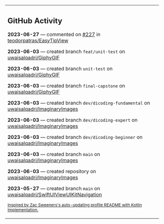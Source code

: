 <table><tr><td valign="top" width="100%">    

## GitHub Activity

**2023-06-27** — commented on [#227](https://github.com/teodorpatras/EasyTipView/issues/227#issuecomment-1608771086) in [teodorpatras/EasyTipView](https://github.com/teodorpatras/EasyTipView)

**2023-06-03** — created branch `feat/unit-test` on [uwaisalqadri/GiphyGIF](https://github.com/uwaisalqadri/GiphyGIF)

**2023-06-03** — created branch `unit-test` on [uwaisalqadri/GiphyGIF](https://github.com/uwaisalqadri/GiphyGIF)

**2023-06-03** — created branch `final-capstone` on [uwaisalqadri/GiphyGIF](https://github.com/uwaisalqadri/GiphyGIF)

**2023-06-03** — created branch `dev/dicoding-fundamental` on [uwaisalqadri/ImaginaryImages](https://github.com/uwaisalqadri/ImaginaryImages)

**2023-06-03** — created branch `dev/dicoding-expert` on [uwaisalqadri/ImaginaryImages](https://github.com/uwaisalqadri/ImaginaryImages)

**2023-06-03** — created branch `dev/dicoding-beginner` on [uwaisalqadri/ImaginaryImages](https://github.com/uwaisalqadri/ImaginaryImages)

**2023-06-03** — created branch `main` on [uwaisalqadri/ImaginaryImages](https://github.com/uwaisalqadri/ImaginaryImages)

**2023-06-03** — created repository on [uwaisalqadri/ImaginaryImages](https://github.com/uwaisalqadri/ImaginaryImages)

**2023-05-27** — created branch `main` on [uwaisalqadri/SwiftUIViewUIKitNavigation](https://github.com/uwaisalqadri/SwiftUIViewUIKitNavigation)
                
<sub><a href="https://github.com/ZacSweers/ZacSweers/">Inspired by Zac Sweeners's auto-updating profile README with Kotlin Implementation.</a></sub>
        